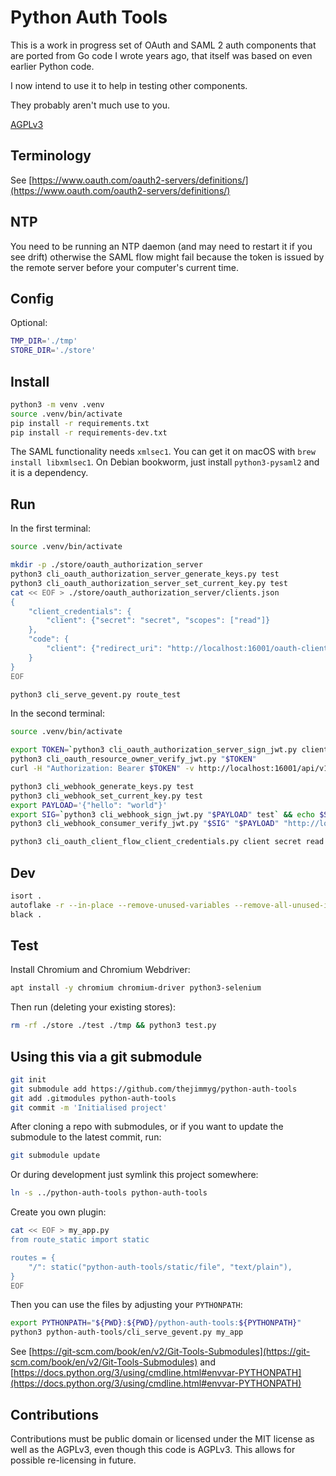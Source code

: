 # Python Auth Tools

This is a work in progress set of OAuth and SAML 2 auth components that are ported from Go code I wrote years ago, that itself was based on even earlier Python code.

I now intend to use it to help in testing other components.

They probably aren't much use to you.

[AGPLv3](https://www.gnu.org/licenses/agpl-3.0.en.html)

## Terminology

See [https://www.oauth.com/oauth2-servers/definitions/](https://www.oauth.com/oauth2-servers/definitions/)

## NTP

You need to be running an NTP daemon (and may need to restart it if you see drift) otherwise the SAML flow might fail because the token is issued by the remote server before your computer's current time.

## Config

Optional:

```sh
TMP_DIR='./tmp'
STORE_DIR='./store'
```

## Install


```sh
python3 -m venv .venv
source .venv/bin/activate
pip install -r requirements.txt
pip install -r requirements-dev.txt
```

The SAML functionality needs `xmlsec1`. You can get it on macOS with `brew install libxmlsec1`. On Debian bookworm, just install `python3-pysaml2` and it is a dependency.

## Run

In the first terminal:

```sh
source .venv/bin/activate
```

```sh
mkdir -p ./store/oauth_authorization_server
python3 cli_oauth_authorization_server_generate_keys.py test
python3 cli_oauth_authorization_server_set_current_key.py test
cat << EOF > ./store/oauth_authorization_server/clients.json
{
    "client_credentials": {
        "client": {"secret": "secret", "scopes": ["read"]}
    },
    "code": {
        "client": {"redirect_uri": "http://localhost:16001/oauth-client/callback"}
    }
}
EOF
```

```sh
python3 cli_serve_gevent.py route_test
```

In the second terminal:

```sh
source .venv/bin/activate
```

```sh
export TOKEN=`python3 cli_oauth_authorization_server_sign_jwt.py client sub "read" test` && echo $TOKEN
python3 cli_oauth_resource_owner_verify_jwt.py "$TOKEN"
curl -H "Authorization: Bearer $TOKEN" -v http://localhost:16001/api/v1
```

```sh
python3 cli_webhook_generate_keys.py test
python3 cli_webhook_set_current_key.py test
export PAYLOAD='{"hello": "world"}'
export SIG=`python3 cli_webhook_sign_jwt.py "$PAYLOAD" test` && echo $SIG
python3 cli_webhook_consumer_verify_jwt.py "$SIG" "$PAYLOAD" "http://localhost:16001/.well-known/webhook-jwks.json"
```

```sh
python3 cli_oauth_client_flow_client_credentials.py client secret read
```

## Dev

```sh
isort .
autoflake -r --in-place --remove-unused-variables --remove-all-unused-imports .
black .
```

## Test

Install Chromium and Chromium Webdriver:

```sh
apt install -y chromium chromium-driver python3-selenium
```

Then run (deleting your existing stores):

```sh
rm -rf ./store ./test ./tmp && python3 test.py
```

## Using this via a git submodule

```sh
git init
git submodule add https://github.com/thejimmyg/python-auth-tools
git add .gitmodules python-auth-tools
git commit -m 'Initialised project'
```

After cloning a repo with submodules, or if you want to update the submodule to the latest commit, run:

```sh
git submodule update
```

Or during development just symlink this project somewhere:

```sh
ln -s ../python-auth-tools python-auth-tools
```

Create you own plugin:

```sh
cat << EOF > my_app.py
from route_static import static

routes = {
    "/": static("python-auth-tools/static/file", "text/plain"),
}
EOF
```

Then you can use the files by adjusting your `PYTHONPATH`:

```sh
export PYTHONPATH="${PWD}:${PWD}/python-auth-tools:${PYTHONPATH}"
python3 python-auth-tools/cli_serve_gevent.py my_app
```

See [https://git-scm.com/book/en/v2/Git-Tools-Submodules](https://git-scm.com/book/en/v2/Git-Tools-Submodules) and [https://docs.python.org/3/using/cmdline.html#envvar-PYTHONPATH](https://docs.python.org/3/using/cmdline.html#envvar-PYTHONPATH)

## Contributions

Contributions must be public domain or licensed under the MIT license as well
as the AGPLv3, even though this code is AGPLv3. This allows for possible
re-licensing in future.

